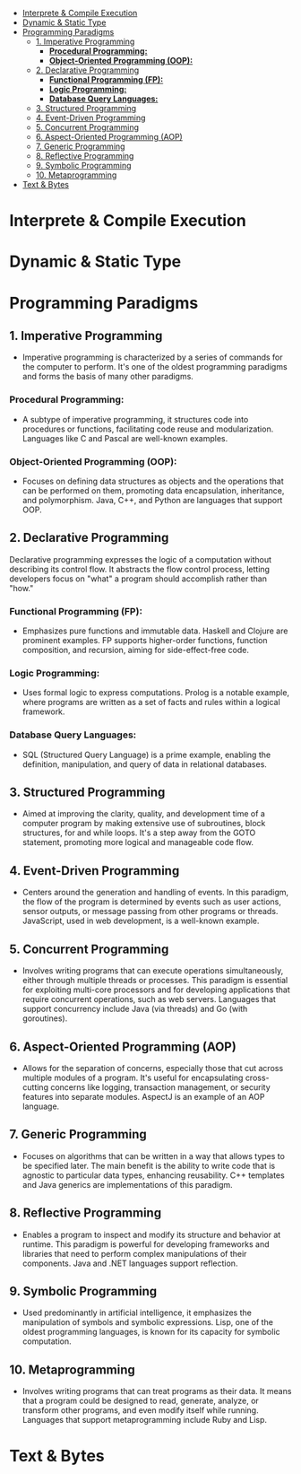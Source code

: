 

- [Interprete \& Compile Execution](#interprete--compile-execution)
- [Dynamic \& Static Type](#dynamic--static-type)
- [Programming Paradigms](#programming-paradigms)
  - [1. Imperative Programming](#1-imperative-programming)
    - [**Procedural Programming:**](#procedural-programming)
    - [**Object-Oriented Programming (OOP):**](#object-oriented-programming-oop)
  - [2. Declarative Programming](#2-declarative-programming)
    - [**Functional Programming (FP):**](#functional-programming-fp)
    - [**Logic Programming:**](#logic-programming)
    - [**Database Query Languages:**](#database-query-languages)
  - [3. Structured Programming](#3-structured-programming)
  - [4. Event-Driven Programming](#4-event-driven-programming)
  - [5. Concurrent Programming](#5-concurrent-programming)
  - [6. Aspect-Oriented Programming (AOP)](#6-aspect-oriented-programming-aop)
  - [7. Generic Programming](#7-generic-programming)
  - [8. Reflective Programming](#8-reflective-programming)
  - [9. Symbolic Programming](#9-symbolic-programming)
  - [10. Metaprogramming](#10-metaprogramming)
- [Text \& Bytes](#text--bytes)



# Interprete & Compile Execution
# Dynamic & Static Type
# Programming Paradigms
## 1. Imperative Programming
- Imperative programming is characterized by a series of commands for the computer to perform. It's one of the oldest programming paradigms and forms the basis of many other paradigms.

### **Procedural Programming:** 
- A subtype of imperative programming, it structures code into procedures or functions, facilitating code reuse and modularization. Languages like C and Pascal are well-known examples.
### **Object-Oriented Programming (OOP):** 
- Focuses on defining data structures as objects and the operations that can be performed on them, promoting data encapsulation, inheritance, and polymorphism. Java, C++, and Python are languages that support OOP.

## 2. Declarative Programming
Declarative programming expresses the logic of a computation without describing its control flow. It abstracts the flow control process, letting developers focus on "what" a program should accomplish rather than "how."

### **Functional Programming (FP):** 
- Emphasizes pure functions and immutable data. Haskell and Clojure are prominent examples. FP supports higher-order functions, function composition, and recursion, aiming for side-effect-free code.
### **Logic Programming:** 
- Uses formal logic to express computations. Prolog is a notable example, where programs are written as a set of facts and rules within a logical framework.
### **Database Query Languages:** 
- SQL (Structured Query Language) is a prime example, enabling the definition, manipulation, and query of data in relational databases.

## 3. Structured Programming
- Aimed at improving the clarity, quality, and development time of a computer program by making extensive use of subroutines, block structures, for and while loops. It's a step away from the GOTO statement, promoting more logical and manageable code flow.

## 4. Event-Driven Programming
- Centers around the generation and handling of events. In this paradigm, the flow of the program is determined by events such as user actions, sensor outputs, or message passing from other programs or threads. JavaScript, used in web development, is a well-known example.

## 5. Concurrent Programming
- Involves writing programs that can execute operations simultaneously, either through multiple threads or processes. This paradigm is essential for exploiting multi-core processors and for developing applications that require concurrent operations, such as web servers. Languages that support concurrency include Java (via threads) and Go (with goroutines).

## 6. Aspect-Oriented Programming (AOP)
- Allows for the separation of concerns, especially those that cut across multiple modules of a program. It's useful for encapsulating cross-cutting concerns like logging, transaction management, or security features into separate modules. AspectJ is an example of an AOP language.

## 7. Generic Programming
- Focuses on algorithms that can be written in a way that allows types to be specified later. The main benefit is the ability to write code that is agnostic to particular data types, enhancing reusability. C++ templates and Java generics are implementations of this paradigm.

## 8. Reflective Programming
- Enables a program to inspect and modify its structure and behavior at runtime. This paradigm is powerful for developing frameworks and libraries that need to perform complex manipulations of their components. Java and .NET languages support reflection.

## 9. Symbolic Programming
- Used predominantly in artificial intelligence, it emphasizes the manipulation of symbols and symbolic expressions. Lisp, one of the oldest programming languages, is known for its capacity for symbolic computation.

## 10. Metaprogramming
- Involves writing programs that can treat programs as their data. It means that a program could be designed to read, generate, analyze, or transform other programs, and even modify itself while running. Languages that support metaprogramming include Ruby and Lisp.

# Text & Bytes